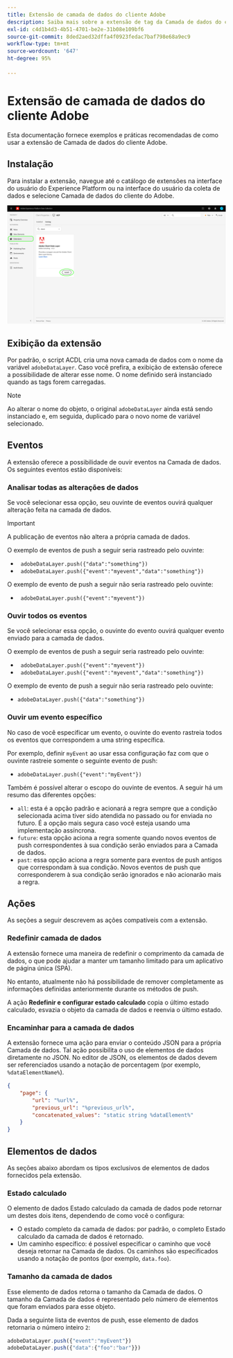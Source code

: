 ```yaml
---
title: Extensão de camada de dados do cliente Adobe
description: Saiba mais sobre a extensão de tag da Camada de dados do cliente do Adobe na Adobe Experience Platform.
exl-id: c4d1b4d3-4b51-4701-be2e-31b08e109bf6
source-git-commit: 8ded2aed32dffa4f0923fedac7baf798e68a9ec9
workflow-type: tm+mt
source-wordcount: '647'
ht-degree: 95%

---
```


# Extensão de camada de dados do cliente Adobe

Esta documentação fornece exemplos e práticas recomendadas de como usar a extensão de Camada de dados do cliente Adobe.

<!-- (Missing document?)
If you would like to have more details on development consideration, [please reach this page](./dev.md). -->

## Instalação

Para instalar a extensão, navegue até o catálogo de extensões na interface do usuário do Experience Platform ou na interface do usuário da coleta de dados e selecione Camada de dados do cliente do Adobe.

![Visualização da extensão ACDL no catálogo](./images/catalog.png)

<!-- (GitHub link?)
There is also the possibility to fork this project. You can download this github project, realize the change that you deem required for your specific use-case and re-upload it on your Organization as a private extension.
This installation will not be supported on our end.<br>
>[!NOTE]
>
> _Consider renaming the extension name in the extension.json file_ -->

## Exibição da extensão

Por padrão, o script ACDL cria uma nova camada de dados com o nome da variável `adobeDataLayer`. Caso você prefira, a exibição de extensão oferece a possibilidade de alterar esse nome. O nome definido será instanciado quando as tags forem carregadas.

>[!NOTE]
>
>Ao alterar o nome do objeto, o original `adobeDataLayer` ainda está sendo instanciado e, em seguida, duplicado para o novo nome de variável selecionado.

## Eventos

A extensão oferece a possibilidade de ouvir eventos na Camada de dados. Os seguintes eventos estão disponíveis:

### Analisar todas as alterações de dados

Se você selecionar essa opção, seu ouvinte de eventos ouvirá qualquer alteração feita na camada de dados.

>[!IMPORTANT]
>
>A publicação de eventos não altera a própria camada de dados.

O exemplo de eventos de push a seguir seria rastreado pelo ouvinte:

* ` adobeDataLayer.push({"data":"something"})`
* ` adobeDataLayer.push({"event":"myevent","data":"something"})`

O exemplo de evento de push a seguir não seria rastreado pelo ouvinte:

* ` adobeDataLayer.push({"event":"myevent"})`

### Ouvir todos os eventos

Se você selecionar essa opção, o ouvinte do evento ouvirá qualquer evento enviado para a camada de dados.

O exemplo de eventos de push a seguir seria rastreado pelo ouvinte:

* ` adobeDataLayer.push({"event":"myevent"})`
* ` adobeDataLayer.push({"event":"myevent","data":"something"})`

O exemplo de evento de push a seguir não seria rastreado pelo ouvinte:

* ` adobeDataLayer.push({"data":"something"}) `

### Ouvir um evento específico

No caso de você especificar um evento, o ouvinte do evento rastreia todos os eventos que correspondem a uma string específica.

Por exemplo, definir `myEvent` ao usar essa configuração faz com que o ouvinte rastreie somente o seguinte evento de push:

* `adobeDataLayer.push({"event":"myEvent"})`

Também é possível alterar o escopo do ouvinte de eventos. A seguir há um resumo das diferentes opções:

* `all`: esta é a opção padrão e acionará a regra sempre que a condição selecionada acima tiver sido atendida no passado ou for enviada no futuro. É a opção mais segura caso você esteja usando uma implementação assíncrona.
* `future`: esta opção aciona a regra somente quando novos eventos de push correspondentes à sua condição serão enviados para a Camada de dados.
* `past`: essa opção aciona a regra somente para eventos de push antigos que correspondam à sua condição. Novos eventos de push que corresponderem à sua condição serão ignorados e não acionarão mais a regra.

## Ações

As seções a seguir descrevem as ações compatíveis com a extensão.

### Redefinir camada de dados

A extensão fornece uma maneira de redefinir o comprimento da camada de dados, o que pode ajudar a manter um tamanho limitado para um aplicativo de página única (SPA).

No entanto, atualmente não há possibilidade de remover completamente as informações definidas anteriormente durante os métodos de push.

A ação **Redefinir e configurar estado calculado** copia o último estado calculado, esvazia o objeto da camada de dados e reenvia o último estado.

### Encaminhar para a camada de dados

A extensão fornece uma ação para enviar o conteúdo JSON para a própria Camada de dados. Tal ação possibilita o uso de elementos de dados diretamente no JSON. No editor de JSON, os elementos de dados devem ser referenciados usando a notação de porcentagem (por exemplo, `%dataElementName%`).

```json
{
    "page": {
        "url": "%url%",
        "previous_url": "%previous_url%",
        "concatenated_values": "static string %dataElement%"
    }
}
```

## Elementos de dados

As seções abaixo abordam os tipos exclusivos de elementos de dados fornecidos pela extensão.

### Estado calculado

O elemento de dados Estado calculado da camada de dados pode retornar um destes dois itens, dependendo de como você o configura:

* O estado completo da camada de dados: por padrão, o completo Estado calculado da camada de dados é retornado.
* Um caminho específico: é possível especificar o caminho que você deseja retornar na Camada de dados. Os caminhos são especificados usando a notação de pontos (por exemplo, `data.foo`).

### Tamanho da camada de dados

Esse elemento de dados retorna o tamanho da Camada de dados. O tamanho da Camada de dados é representado pelo número de elementos que foram enviados para esse objeto.

Dada a seguinte lista de eventos de push, esse elemento de dados retornaria o número inteiro `2`:

```js
adobeDataLayer.push({"event":"myEvent"})
adobeDataLayer.push({"data":{"foo":"bar"}})
```

